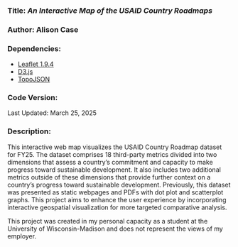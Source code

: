 ### **Title:** *An Interactive Map of the USAID Country Roadmaps*

### **Author:** Alison Case

### **Dependencies:**
* [Leaflet 1.9.4](https://leafletjs.com/download.html)
* [D3.js](https://d3js.org/)
* [TopoJSON](https://github.com/topojson/topojson)

### **Code Version:**
Last Updated: March 25, 2025

### **Description:**
This interactive web map visualizes the USAID Country Roadmap dataset for FY25. The dataset comprises 18 third-party metrics divided into two dimensions that assess a country’s commitment and capacity to make progress toward sustainable development. It also includes two additional metrics outside of these dimensions that provide further context on a country’s progress toward sustainable development. Previously, this dataset was presented as static webpages and PDFs with dot plot and scatterplot graphs. This project aims to enhance the user experience by incorporating interactive geospatial visualization for more targeted comparative analysis.

This project was created in my personal capacity as a student at the University of Wisconsin-Madison and does not represent the views of my employer.